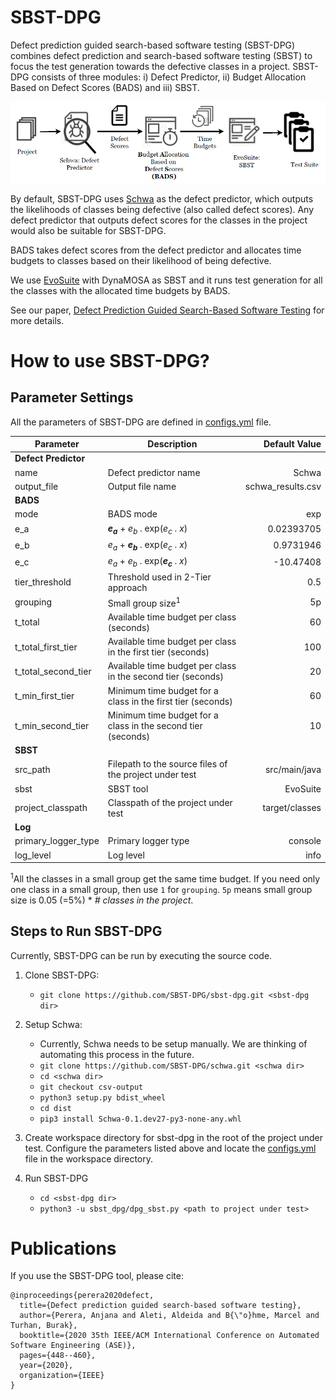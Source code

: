 # SBST-DPG
Defect prediction guided search-based software testing (SBST-DPG) combines defect prediction and search-based software testing (SBST) to focus the test generation towards the defective classes in a project. SBST-DPG consists of three modules: i) Defect Predictor, ii) Budget Allocation Based on Defect Scores (BADS) and iii) SBST.

<img src="figures/sbst-dpg.PNG" />

By default, SBST-DPG uses [Schwa](https://github.com/andrefreitas/schwa) as the defect predictor, which outputs the likelihoods of classes being defective (also called defect scores). 
Any defect predictor that outputs defect scores for the classes in the project would also be suitable for SBST-DPG.

BADS takes defect scores from the defect predictor and allocates time budgets to classes based on their likelihood of being defective.

We use [EvoSuite](https://github.com/EvoSuite/evosuite) with DynaMOSA as SBST and it runs test generation for all the classes with the allocated time budgets by BADS.

See our paper, [Defect Prediction Guided Search-Based Software Testing](https://anjana-perera.github.io/papers/ASE20_Defect.pdf) for more details.

# How to use SBST-DPG?

Parameter Settings
------------

All the parameters of SBST-DPG are defined in [configs.yml](https://github.com/SBST-DPG/sbst-dpg/blob/c0fe6730cb309f59db159adc961976328df7fefb/configs.yml) file.

| Parameter                 | Description                                      | Default Value  | 
|---------------------------|--------------------------------------------------|---------------:|
| **Defect Predictor**               |                          |            | 
| name | Defect predictor name |      Schwa       |
| output_file | Output file name | schwa_results.csv |
| **BADS** |  |   |
| mode | BADS mode | exp |
| e_a | ***e*<sub>*a*</sub>** + *e*<sub>*b*</sub> . exp(*e*<sub>*c*</sub> . *x*) | 0.02393705 |
| e_b | *e*<sub>*a*</sub> + ***e*<sub>*b*</sub>** . exp(*e*<sub>*c*</sub> . *x*) | 0.9731946 |
| e_c | *e*<sub>*a*</sub> + *e*<sub>*b*</sub> . exp(***e*<sub>*c*</sub>** . *x*) | -10.47408 |
| tier_threshold | Threshold used in 2-Tier approach | 0.5 |
| grouping | Small group size<sup>1</sup> | 5p |
| t_total | Available time budget per class (seconds) | 60 |
| t_total_first_tier | Available time budget per class in the first tier (seconds) | 100 |
| t_total_second_tier | Available time budget per class in the second tier (seconds) | 20 |
| t_min_first_tier | Minimum time budget for a class in the first tier (seconds) | 60 |
| t_min_second_tier | Minimum time budget for a class in the second tier (seconds) | 10 |
| **SBST** |  |   |
| src_path | Filepath to the source files of the project under test | src/main/java |
| sbst | SBST tool | EvoSuite |
| project_classpath | Classpath of the project under test | target/classes |
| **Log** |  |   |
| primary_logger_type | Primary logger type | console |
| log_level | Log level | info |

<sup>1</sup>All the classes in a small group get the same time budget. If you need only one class in a small group, then use `1` for `grouping`. `5p` means small group size is 0.05 (=5%) * *# classes in the project*.

Steps to Run SBST-DPG
------------

Currently, SBST-DPG can be run by executing the source code.

1. Clone SBST-DPG:

    - `git clone https://github.com/SBST-DPG/sbst-dpg.git <sbst-dpg dir>`

2. Setup Schwa:

    - Currently, Schwa needs to be setup manually. We are thinking of automating this process in the future.
    - `git clone https://github.com/SBST-DPG/schwa.git <schwa dir>`
    - `cd <schwa dir>`
    - `git checkout csv-output`
    - `python3 setup.py bdist_wheel`
    - `cd dist`
    - `pip3 install Schwa-0.1.dev27-py3-none-any.whl`

3. Create workspace directory for sbst-dpg in the root of the project under test. Configure the parameters listed above and locate the [configs.yml](https://github.com/SBST-DPG/sbst-dpg/blob/c0fe6730cb309f59db159adc961976328df7fefb/configs.yml) file in the workspace directory.

3. Run SBST-DPG

    - `cd <sbst-dpg dir>`
    - `python3 -u sbst_dpg/dpg_sbst.py <path to project under test>`

# Publications

If you use the SBST-DPG tool, please cite:

```
@inproceedings{perera2020defect,
  title={Defect prediction guided search-based software testing},
  author={Perera, Anjana and Aleti, Aldeida and B{\"o}hme, Marcel and Turhan, Burak},
  booktitle={2020 35th IEEE/ACM International Conference on Automated Software Engineering (ASE)},
  pages={448--460},
  year={2020},
  organization={IEEE}
}
```
